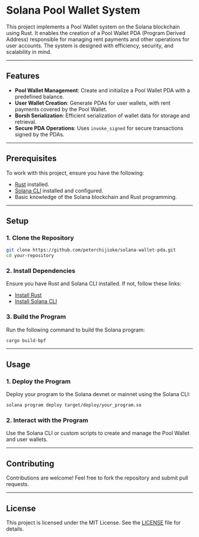 # Solana Pool Wallet System

This project implements a Pool Wallet system on the Solana blockchain using Rust. It enables the creation of a Pool Wallet PDA (Program Derived Address) responsible for managing rent payments and other operations for user accounts. The system is designed with efficiency, security, and scalability in mind.

---

## Features

- **Pool Wallet Management**: Create and initialize a Pool Wallet PDA with a predefined balance.
- **User Wallet Creation**: Generate PDAs for user wallets, with rent payments covered by the Pool Wallet.
- **Borsh Serialization**: Efficient serialization of wallet data for storage and retrieval.
- **Secure PDA Operations**: Uses `invoke_signed` for secure transactions signed by the PDAs.

---

## Prerequisites

To work with this project, ensure you have the following:

- [Rust](https://www.rust-lang.org/) installed.
- [Solana CLI](https://docs.solana.com/cli/install-solana-cli-tools) installed and configured.
- Basic knowledge of the Solana blockchain and Rust programming.

---

## Setup

### 1. Clone the Repository

```bash
git clone https://github.com/peterchijioke/solana-wallet-pda.git
cd your-repository
```

### 2. Install Dependencies

Ensure you have Rust and Solana CLI installed. If not, follow these links:

- [Install Rust](https://www.rust-lang.org/tools/install)
- [Install Solana CLI](https://docs.solana.com/cli/install-solana-cli-tools)

### 3. Build the Program

Run the following command to build the Solana program:

```bash
cargo build-bpf
```

---

## Usage

### 1. Deploy the Program

Deploy your program to the Solana devnet or mainnet using the Solana CLI:

```bash
solana program deploy target/deploy/your_program.so
```

### 2. Interact with the Program

Use the Solana CLI or custom scripts to create and manage the Pool Wallet and user wallets.

---

## Contributing

Contributions are welcome! Feel free to fork the repository and submit pull requests.

---

## License

This project is licensed under the MIT License. See the [LICENSE](./LICENSE) file for details.
